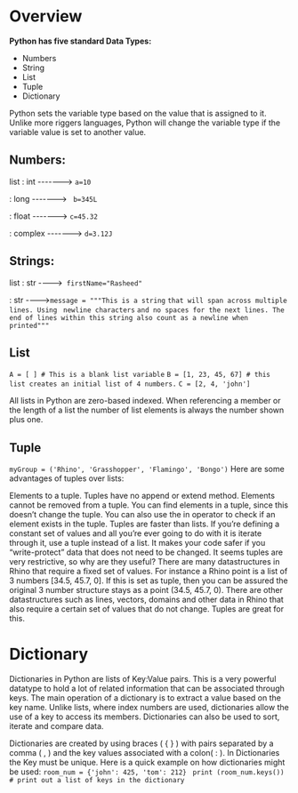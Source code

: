 # Overview
**Python has five standard Data Types:**

- Numbers
- String
- List
- Tuple
- Dictionary

Python sets the variable type based on the value that is assigned to it. Unlike more riggers languages, Python will change the variable type if the variable value is set to another value.

## Numbers:

list
: int  ------->  `a=10`

: long   -------> ` b=345L`

: float -------> `c=45.32`

: complex  -------> `d=3.12J`


## Strings:

list
: str ---->`  firstName="Rasheed" ` 

: str ---->` message = """This is a string ` `that will span across multiple lines. Using ` `newline characters`
`and no spaces for the next lines. The end of lines within this string also count as a newline when printed""" `

## List

`A = [ ] # This is a blank list variable`
`B = [1, 23, 45, 67] # this list creates an initial list of 4 numbers.`
`C = [2, 4, 'john'] `

All lists in Python are zero-based indexed. When referencing a member or the length of a list the number of list elements is always the number shown plus one.

## Tuple

`myGroup = ('Rhino', 'Grasshopper', 'Flamingo', 'Bongo')`
Here are some advantages of tuples over lists:

Elements to a tuple. Tuples have no append or extend method.
Elements cannot be removed from a tuple.
You can find elements in a tuple, since this doesn’t change the tuple.
You can also use the in operator to check if an element exists in the tuple.
Tuples are faster than lists. If you’re defining a constant set of values and all you’re ever going to do with it is iterate through it, use a tuple instead of a list.
It makes your code safer if you “write-protect” data that does not need to be changed.
It seems tuples are very restrictive, so why are they useful? There are many datastructures in Rhino that require a fixed set of values. For instance a Rhino point is a list of 3 numbers [34.5, 45.7, 0]. If this is set as tuple, then you can be assured the original 3 number structure stays as a point (34.5, 45.7, 0). There are other datastructures such as lines, vectors, domains and other data in Rhino that also require a certain set of values that do not change. Tuples are great for this.

# Dictionary
Dictionaries in Python are lists of Key:Value pairs. This is a very powerful datatype to hold a lot of related information that can be associated through keys. The main operation of a dictionary is to extract a value based on the key name. Unlike lists, where index numbers are used, dictionaries allow the use of a key to access its members. Dictionaries can also be used to sort, iterate and compare data.

Dictionaries are created by using braces ( { } ) with pairs separated by a comma ( , ) and the key values associated with a colon( : ). In Dictionaries the Key must be unique. Here is a quick example on how dictionaries might be used:
`room_num = {'john': 425, 'tom': 212}
`
`print (room_num.keys()) # print out a list of keys in the dictionary`